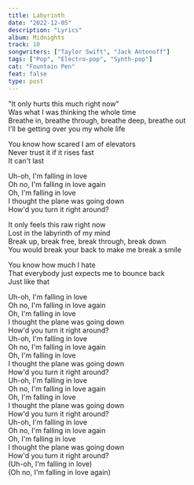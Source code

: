```yaml
---
title: Labyrinth
date: "2022-12-05"
description: "Lyrics"
album: Midnights
track: 10
songwriters: ["Taylor Swift", "Jack Antonoff"]
tags: ["Pop", "Electro-pop", "Synth-pop"]
cat: "Fountain Pen"
feat: false
type: post
---
```


<p className="verse-one">
"It only hurts this much right now" <br />
Was what I was thinking the whole time <br />
Breathe in, breathe through, breathe deep, breathe out <br />
I'll be getting over you my whole life  <br />
</p>
<p className="pre-chorus">
You know how scared I am of elevators <br />
Never trust it if it rises fast <br />
It can't last <br />
</p>
<p className="chorus">
Uh-oh, I'm falling in love <br />
Oh no, I'm falling in love again <br />
Oh, I'm falling in love <br />
I thought the plane was going down <br />
How'd you turn it right around? <br />
</p>
<p className="verse-two">
It only feels this raw right now <br />
Lost in the labyrinth of my mind <br />
Break up, break free, break through, break down <br />
You would break your back to make me break a smile <br />
</p>
<p className="pre-chorus">
You know how much I hate <br />
That everybody just expects me to bounce back <br />
Just like that <br />
</p>
<p className="chorus">
Uh-oh, I'm falling in love <br />
Oh no, I'm falling in love again <br />
Oh, I'm falling in love <br />
I thought the plane was going down <br />
How'd you turn it right around? <br />
Uh-oh, I'm falling in love <br />
Oh no, I'm falling in love again <br />
Oh, I'm falling in love <br />
I thought the plane was going down <br />
How'd you turn it right around? <br />
Uh-oh, I'm falling in love <br />
Oh no, I'm falling in love again <br />
Oh, I'm falling in love <br />
I thought the plane was going down <br />
How'd you turn it right around? <br />
Uh-oh, I'm falling in love <br />
Oh no, I'm falling in love again <br />
Oh, I'm falling in love <br />
I thought the plane was going down <br />
How'd you turn it right around? <br />
(Uh-oh, I'm falling in love) <br />
(Oh no, I'm falling in love again) <br />
</p>

